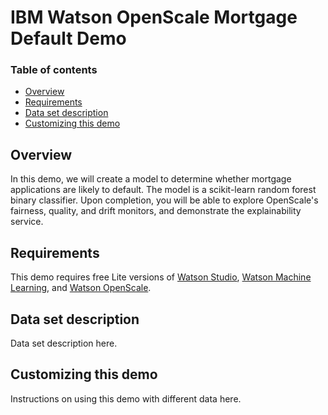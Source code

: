 # IBM Watson OpenScale Mortgage Default Demo
### Table of contents
 * [Overview](#overview)
 * [Requirements](#requirements)
 * [Data set description](#dataset)
 * [Customizing this demo](#customize)
 
## Overview <a name="overview"></a>
In this demo, we will create a model to determine whether mortgage applications are likely to default. The model is a scikit-learn random forest binary classifier. Upon completion, you will be able to explore OpenScale's fairness, quality, and drift monitors, and demonstrate the explainability service.

## Requirements <a name="requirements"></a>
This demo requires free Lite versions of [Watson Studio](https://dataplatform.ibm.com/), [Watson Machine Learning](https://cloud.ibm.com/catalog/services/machine-learning), and [Watson OpenScale](https://cloud.ibm.com/catalog/services/watson-openscale).

## Data set description <a name="dataset"></a>
Data set description here.

## Customizing this demo <a name="customize"></a>
Instructions on using this demo with different data here.
